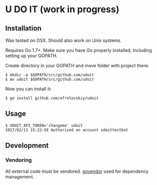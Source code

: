 # U DO IT (work in progress)

## Installation

Was tested on OSX. Should also work on Unix systems.

Requires Go 1.7+. Make sure you have Go properly installed, including setting up your GOPATH.

Create directory in your GOPATH and move folder with project there:

    $ mkdir -p $GOPATH/src/github.com/udoit
    $ mv udoit $GOPATH/src/github.com/udoit

Now you can install it:

    $ go install github.com/afrolovskiy/udoit

## Usage

    $ UDOIT_API_TOKEN='changeme' udoit
    2017/02/11 15:22:58 Authorized on account udoittestbot

## Development

### Vendoring

All external code must be vendored.
[govendor](github.com/kardianos/govendor) used for dependency management.
